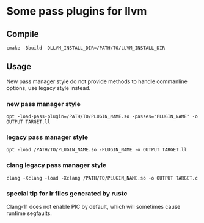 # Some pass plugins for llvm

## Compile
`cmake -Bbuild -DLLVM_INSTALL_DIR=/PATH/TO/LLVM_INSTALL_DIR`

## Usage

New pass manager style do not provide methods to handle commanline options, use legacy style instead.

### new pass manager style
`opt -load-pass-plugin=/PATH/TO/PLUGIN_NAME.so -passes="PLUGIN_NAME" -o OUTPUT TARGET.ll`

### legacy pass manager style
`opt -load /PATH/TO/PLUGIN_NAME.so -PLUGIN_NAME -o OUTPUT TARGET.ll`

### clang legacy pass manager style
`clang -Xclang -load -Xclang /PATH/TO/PLUGIN_NAME.so -o OUTPUT TARGET.c`

### special tip for ir files generated by rustc
Clang-11 does not enable PIC by default, which will sometimes cause runtime segfaults.
